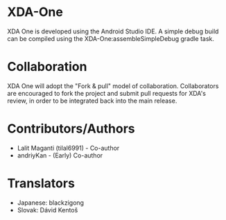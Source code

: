 XDA-One
==========
XDA One is developed using the Android Studio IDE. A simple debug build can be compiled using the XDA-One:assembleSimpleDebug gradle task.

Collaboration
==========
XDA One will adopt the "Fork & pull" model of collaboration. Collaborators are encouraged to fork the project and submit pull requests for XDA's review, in order to be integrated back into the main release.

Contributors/Authors
==========
* Lalit Maganti (tilal6991) - Co-author
* andriyKan - (Early) Co-author

Translators
==========
* Japanese: blackzigong
* Slovak: Dávid Kentoš
